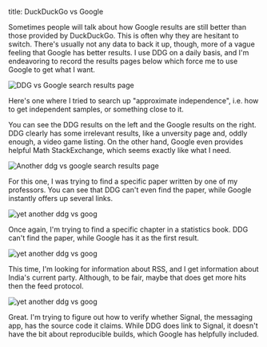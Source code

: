 title: DuckDuckGo vs Google



<style>
.modal {
  display: none; /* Hidden by default */
  position: fixed; /* Stay in place */
  z-index: 1; /* Sit on top */
  padding-top: 100px; /* Location of the box */
  left: 0;
  top: 0;
  width: 100%; /* Full width */
  height: 100%; /* Full height */
  overflow: auto; /* Enable scroll if needed */
  background-color: rgb(0,0,0); /* Fallback color */
  background-color: rgba(0,0,0,0.9); /* Black w/ opacity */
}

/* Modal Content (Image) */
.modal-content {
  margin: auto;
  display: block;
  max-width: 70rem !important;
  max-height: unset !important;
}

.close {
  position: absolute;
  top: 15px;
  right: 35px;
  color: #f1f1f1;
  font-size: 40px;
  font-weight: bold;
  transition: 0.3s;
}

.close:hover,
.close:focus {
  color: #bbb;
  text-decoration: none;
  cursor: pointer;
}

.wrapper {
  padding-bottom: 100px;
}

img {
  cursor: pointer;
}
img:hover {
  border: 5px solid black;
}

/* 100% Image Width on Smaller Screens */
@media only screen and (max-width: 700px){
  .modal-content {
​    width: 100%;
  }
}

</style>

<!-- Modal -->
<div id="myModal" class="modal">
  <!-- The Close Button -->
  <span class="close">&times;</span>
  <div class="wrapper">
    <img class="modal-content" id="modalImg">
  </div>
  <div id="caption"></div>
</div> 


Sometimes people will talk about how Google results are still better than those provided by DuckDuckGo. This is often why they are hesitant to switch. There's usually not any data to back it up, though, more of a vague feeling that Google has better results. I use DDG on a daily basis, and I'm endeavoring to record the results pages below which force me to use Google to get what I want.


![DDG vs Google search results page](/images/ddg-vs-goog-1.png)

Here's one where I tried to search up "approximate independence", i.e. how to get independent samples, or something close to it.

You can see the DDG results on the left and the Google results on the right. DDG clearly has some irrelevant results, like a unversity page and, oddly enough, a video game listing. On the other hand, Google even provides helpful Math StackExchange, which seems exactly like what I need.



![Another ddg vs google search results page](/images/ddg-vs-goog-2.png)

For this one, I was trying to find a specific paper written by one of my professors. You can see that DDG can't even find the paper, while Google instantly offers up several links.



![yet another ddg vs goog](/images/ddg-vs-goog-3.png)

Once again, I'm trying to find a specific chapter in a statistics book. DDG can't find the paper, while Google has it as the first result.


![yet another ddg vs goog](/images/ddg-vs-goog-4.png)

This time, I'm looking for information about RSS, and I get information about India's current party. Although, to be fair, maybe that does get more hits then the feed protocol.


![yet another ddg vs goog](/images/ddg-vs-goog-5.png)

Great. I'm trying to figure out how to verify whether Signal, the messaging app, has the source code it claims. While DDG does link to Signal, it doesn't have the bit about reproducible builds, which Google has helpfully included.


<script>
let modal = document.getElementById("myModal");
let imgs = document.getElementsByTagName("img");
let modalImg = document.getElementById("modalImg");

for (let i = 0; i < imgs.length; i++) {
  imgs[i].addEventListener('click', function(){
​    modal.style.display = "block";
​    modalImg.src = this.src;
​    captionText.innerHTML = this.alt;
  });
}

// Get the <span> element that closes the modal
let span = document.getElementsByClassName("close")[0];

// When the user clicks on <span> (x), close the modal
span.onclick = function() {
  modal.style.display = "none";
} 
</script>